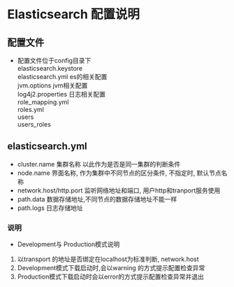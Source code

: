 # Elasticsearch 配置说明


## 配置文件
 
 * 配置文件位于config目录下  
   elasticsearch.keystore  
   elasticsearch.yml    es的相关配置  
   jvm.options          jvm相关配置  
   log4j2.properties    日志相关配置   
   role_mapping.yml  
   roles.yml  
   users  
   users_roles  
  
##  elasticsearch.yml

* cluster.name 集群名称 以此作为是否是同一集群的判断条件
* node.name  界面名称, 作为集群中不同节点的区分条件, 不指定时, 默认节点名称
* network.host/http.port 监听网络地址和端口, 用户http和tranport服务使用
* path.data 数据存储地址,不同节点的数据存储地址不能一样
* path.logs 日志存储地址

### 说明 
 * Development与 Production模式说明
 1. 以transport 的地址是否绑定在localhost为标准判断, network.host
 2. Development模式下载启动时,会以warning 的方式提示配置检查异常
 3. Production模式下载启动时会以error的方式提示配置检查异常并退出
